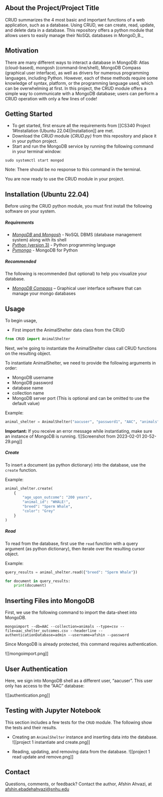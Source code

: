 ## About the Project/Project Title
CRUD summarizes the 4 most basic and important functions of a web application, such as a database. Using CRUD, we can create, read, update, and delete data in a database. This repository offers a python module that allows users to easily manage their NoSQL databases in MongoD_B._


## Motivation
There are many different ways to interact a database in MongoDB: Atlas (cloud-based), mongosh (command-line/shell), MongoDB Compass (graphical user interface), as well as drivers for numerous programming languages, including Python. However, each of these methods require some knowledge of syntax, platform, or the programming language used, which can be overwhelming at first. In this project, the CRUD module offers a simple way to communicate with a MongoDB database; users can perform a CRUD operation with only a few lines of code!


## Getting Started
- To get started, first ensure all the requirements from [[CS340 Project 1#Installation (Ubuntu 22.04)|Installation]] are met.
- Download the _CRUD_ module (_CRUD.py)_ from this repository and place it in your python project.
- Start and run the MongoDB service by running the following command in your terminal window:
```shell
sudo systemctl start mongod
```
Note: There should be no response to this command in the terminal.

You are now ready to use the CRUD module in your project.


## Installation (Ubuntu 22.04)
Before using the CRUD python module, you must first install the following software on your system.
  
##### Requirements
- [_MongoDB_ and _Mongosh_](https://www.mongodb.com/docs/manual/tutorial/install-mongodb-on-ubuntu) - NoSQL DBMS (database management system) along with its shell
- [_Python_ (version 3)](https://www.python.org/downloads/source) - Python programming language
- [_Pymongo_](https://pymongo.readthedocs.io/en/stable/installation.html) _-_ MongoDB for Python

##### Recommended
The following is recommended (but optional) to help you visualize your database.
- _[MongoDB Compass](https://www.mongodb.com/try/download/compass) –_ Graphical user interface software that can manage your mongo databases


## Usage
To begin usage, 
- First import the AnimalShelter data class from the CRUD
```python
from CRUD import AnimalShelter
```

Next, we’re going to instantiate the AnimalShelter class call CRUD functions on the resulting object.

To instantiate AnimalShelter, we need to provide the following arguments in order:
- MongoDB username
- MongoDB password
- database name
- collection name
- MongoDB server port (This is optional and can be omitted to use the default value)

Example: 
```python
animal_shelter = AnimalShelter("aacuser", "password1", "AAC", "animals")
```

**Important:** If you receive an error message while instantiating, make sure an instance of MongoDB is running.
![[Screenshot from 2023-02-01 20-52-29.png]]

##### Create
To insert a document (as python dictionary) into the database, use the `create` function.

Example:
```python
animal_shelter.create(
	{
		"age_upon_outcome": "200 years",
		"animal_id": "WHALE!",
		"breed": "Sperm Whale",
		"color": "Grey"
	}
)
```
  
##### Read
To read from the database, first use the `read` function with a query argument (as python dictionary), then iterate over the resulting cursor object.

Example:
```python
query_results = animal_shelter.read({"breed": "Sperm Whale"})

for document in query_results:
	print(document)  
```



## Inserting Files into MongoDB
First, we use the following command to import the data-sheet into MongoDB. 
```shell
mongoimport --db=AAC --collection=animals --type=csv --file=aac_shelter_outcomes.csv --headerline --authenticationDatabase=admin --username=afshin --password
```

Since MongoDB is already protected, this command requires authentication.

![[mongoimport.png]]

  
## User Authentication
Here, we sign into MongoDB shell as a different user, “aacuser”. This user only has access to the “AAC” database:

![[authentication.png]]

## Testing with Jupyter Notebook
This section includes a few tests for the `CRUD` module. The following show the tests and their results.

- Creating an `AnimalShelter` instance and inserting data into the database.
![[project 1 instantiate and create.png]]

- Reading, updating, and removing data from the database.
![[project 1 read update and remove.png]]


## Contact
Questions, comments, or feedback? Contact the author, Afshin Ahvazi, at [afshin.ebadehahvazi@snhu.edu](mailto:afshin.ebadehahvazi@snhu.edu)
